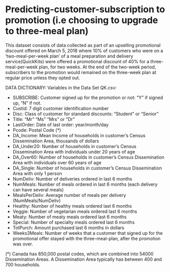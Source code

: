 # Predicting-customer-subscription to promotion (i.e choosing to upgrade to three-meal plan)
This dataset consists of data collected as part of an upselling promotional discount offered on March 5, 2018 where 10% of customers who were on a ‘two-meal-per-week plan’ of a meal preparation and delivery service(QuickKits) were offered a promotional discount of 40% for a three-meal-per-week plan, for two weeks. At the end of the two-week period, subscribers to the promotion would remained on the three-week plan at regular price unless they opted out.   


DATA DICTIONARY:  Variables in the Data Set QK.csv:

* SUBSCRIBE: Customer signed up for the promotion or not: “Y” if signed up, “N” if not.
* Custid: 7 digit customer identification number
* Disc: Class of customer for standard discounts: “Student” or “Senior” 
* Title: “Mr”  “Ms”  “Mrs”  or “Dr”
* LastOrder:  Date of last order:  year/month/day 
* Pcode:  Postal Code (*)
* DA_Income:  Mean Income of households in customer’s Census Dissemination Area, thousands of dollars
* DA_Under20:   Number of households in customer’s Census Dissemination Area with individuals under 20 years of age
* DA_Over60:  Number of households in customer’s Census Dissemination Area with individuals over 60 years of age
* DA_Single:  Number of households in customer’s Census Dissemination Area with only 1 person
* NumDeliv: Number of deliveries ordered in last 6 months
* NumMeals: Number of meals ordered in last 6 months (each delivery can have several meals)
* MealsPerDeliv:  Average number of meals per delivery (NumMeals/NumDeliv)
* Healthy: Number of healthy meals ordered last 6 months
* Veggie: Number of vegetarian meals ordered last 6 months
* Meaty: Number of meaty meals ordered last 6 months
* Special: Number of specialty meals ordered last 6 months
* TotPurch:  Amount purchased last 6 months in dollars
* Weeks3Meals: Number of weeks that a customer that signed up for the promotional offer stayed with the three-meal-plan, after the promotion was over.

(*) Canada has 850,000 postal codes, which are combined into 54000 Dissemination Areas. A Dissemination Area typically has between 400 and 700 households. 

